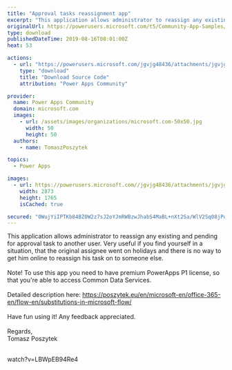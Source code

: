 ```yaml
---
title: "Approval tasks reassignment app"
excerpt: "This application allows administrator to reassign any existing and pending for approval task to another user. Very useful if you find yourself in a"
originalUrl: https://powerusers.microsoft.com/t5/Community-App-Samples/Approval-tasks-reassignment-app/td-p/342522
type: download
publishedDateTime: 2019-08-16T08:01:00Z
heat: 53

actions:
  - url: "https://powerusers.microsoft.com/jgvjg48436/attachments/jgvjg48436/AppFeedbackGallery/221/2/Reassign%20Tasks.msapp"
    type: "download"
    title: "Download Source Code"
    attribution: "Power Apps Community"

provider:
  name: Power Apps Community
  domain: microsoft.com
  images:
    - url: /assets/images/organizations/microsoft.com-50x50.jpg
      width: 50
      height: 50
  authors:
    - name: TomaszPoszytek

topics:
  - Power Apps

images:
  - url: https://powerusers.microsoft.com//jgvjg48436/attachments/jgvjg48436/AppFeedbackGallery/221/1/2019-08-16_17h00_40.png
    width: 2873
    height: 1765
    isCached: true

secured: "0WujYiIPTKb84BZ0W2z7sJ2oYJmRWBzwJhabS4MaBL+nXt2Sa/WlV2Sq08jPo0C1m11LBJVArRRKf6Bfse7M2cqOzrcFTH+TrRNcH5FxKMBbNeEPZmG1N4/Xipx4hPCSdeBCYcaTGFwViAI2WH9aglzvjV03QT7e5Hx8jYsQ7f0M2VZ9AkDrJgh/9nzpXx3lPaubDfKdhzclVZEtqoSZRVoyPLaCiZvM9a03Ec4M7qHcyG/rGc46FCwuX/bEo2XL8GbRBB9e1cxvsHBuz/PXI9o06mEMQg6Tdg7xTJHm4I0FFY8uP7rIb3RE6YA3iQdhggerENEG1oYt35LuksTPfdLa6Y3qpq9BiShyHQtKJq0XLFNM8U71wxLpOaP8XZTgjEob5rpJ7XJRE9frPZK+SDUie9rHqeki1YGnAgH6UtMhejtFr+zFByNjWV525OhJ;wWJ5LELDCeJnJOgMLnVGag=="
---
```

<p>This application allows administrator to reassign any existing and pending for approval task to another user. Very useful if you find yourself in a situation, that the original assignee went on holidays and there is no way to get him online to reassign his task on to someone else.<br><br>Note! To use this app you need to have premium PowerApps P1 license, so that you're able to access Common Data Services.<br><br>Detailed description here: <a href="https://poszytek.eu/en/microsoft-en/office-365-en/flow-en/substitutions-in-microsoft-flow/" target="_blank" rel="noopener nofollow noopener noreferrer">https://poszytek.eu/en/microsoft-en/office-365-en/flow-en/substitutions-in-microsoft-flow/</a><br><br>Have fun using it! Any feedback appreciated.<br><br>Regards,<br>Tomasz Poszytek<br><br></p><p><span class="videoUrl">watch?v=LBWpEB94Re4</span></p>

